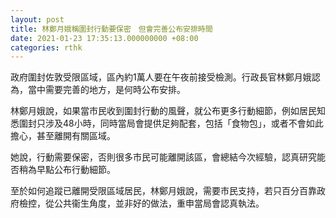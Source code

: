 ```yaml
---
layout: post
title: 林鄭月娥稱圍封行動要保密　但會完善公布安排時間
date: 2021-01-23 17:35:13.000000000 +08:00
categories: rthk
---
```


政府圍封佐敦受限區域，區內約1萬人要在午夜前接受檢測。行政長官林鄭月娥認為，當中需要完善的地方，是何時公布安排。

林鄭月娥說，如果當市民收到圍封行動的風聲，就公布更多行動細節，例如居民知悉圍封只涉及48小時，同時當局會提供足夠配套，包括「食物包」，或者不會如此擔心，甚至離開有關區域。

她說，行動需要保密，否則很多市民可能離開該區，會總結今次經驗，認真研究能否稍為早點公布行動細節。

至於如何追蹤已離開受限區域居民，林鄭月娥說，需要市民支持，若只百分百靠政府檢控，從公共衞生角度，並非好的做法，重申當局會認真執法。
